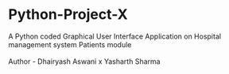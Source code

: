 # Python-Project-X
A Python coded Graphical User Interface Application on Hospital management system Patients module  
<br>
Author - Dhairyash Aswani x Yasharth Sharma
